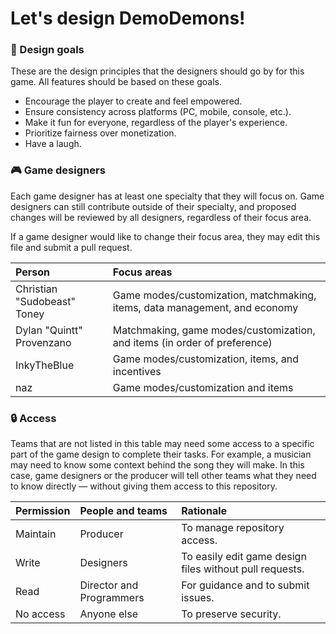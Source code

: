 # Let's design DemoDemons!
### 🥅 Design goals
These are the design principles that the designers should go by for this game. All features should be based on these goals.
* Encourage the player to create and feel empowered.
* Ensure consistency across platforms (PC, mobile, console, etc.).
* Make it fun for everyone, regardless of the player's experience.
* Prioritize fairness over monetization.
* Have a laugh.

### 🎮 Game designers
Each game designer has at least one specialty that they will focus on. Game designers can still contribute outside of their specialty, and proposed changes will be reviewed by all designers, regardless of their focus area. 

If a game designer would like to change their focus area, they may edit this file and submit a pull request.
<table>
  <thead>
    <tr>
      <th align="left">Person</th>
      <th align="left">Focus areas</th>
    </tr>
  </thead>
  <tbody>
    <tr>
      <td>Christian "Sudobeast" Toney</td>
      <td>Game modes/customization, matchmaking, items, data management, and economy</td>
    </tr>
    <tr>
      <td>Dylan "Quintt" Provenzano</td>
      <td>Matchmaking, game modes/customization, and items (in order of preference)</td>
    </tr>
    <tr>
      <td>InkyTheBlue</td>
      <td>Game modes/customization, items, and incentives</td>
    </tr>
    <tr>
      <td>naz</td>
      <td>Game modes/customization and items</td>
    </tr>
  </tbody>
</table>

### 🔒 Access
Teams that are not listed in this table may need some access to a specific part of the game design to complete their tasks. For example, a musician may need to know some context behind the song they will make. In this case, game designers or the producer will tell other teams what they need to know directly — without giving them access to this repository. 
<table>
  <thead>
    <tr>
      <th align="left">Permission</th>
      <th align="left">People and teams</th>
      <th align="left">Rationale</th>
    </tr>
  </thead>
  <tbody>
    <tr>
      <td>Maintain</td>
      <td>Producer</td>
      <td>To manage repository access.</td>
    </tr>
    <tr>
      <td>Write</td>
      <td>Designers</td>
      <td>To easily edit game design files without pull requests.</td>
    </tr>
    <tr>
      <td>Read</td>
      <td>Director and Programmers</td>
      <td>For guidance and to submit issues.</td>
    </tr>
    <tr>
      <td>No access</td>
      <td>Anyone else</td>
      <td>To preserve security.</td>
    </tr>
  </tbody>
</table>
